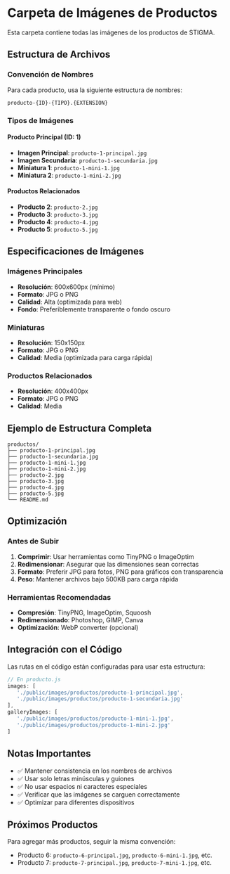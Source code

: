 # Carpeta de Imágenes de Productos

Esta carpeta contiene todas las imágenes de los productos de STIGMA.

## Estructura de Archivos

### Convención de Nombres

Para cada producto, usa la siguiente estructura de nombres:

```
producto-{ID}-{TIPO}.{EXTENSION}
```

### Tipos de Imágenes

#### Producto Principal (ID: 1)

-  **Imagen Principal**: `producto-1-principal.jpg`
-  **Imagen Secundaria**: `producto-1-secundaria.jpg`
-  **Miniatura 1**: `producto-1-mini-1.jpg`
-  **Miniatura 2**: `producto-1-mini-2.jpg`

#### Productos Relacionados

-  **Producto 2**: `producto-2.jpg`
-  **Producto 3**: `producto-3.jpg`
-  **Producto 4**: `producto-4.jpg`
-  **Producto 5**: `producto-5.jpg`

## Especificaciones de Imágenes

### Imágenes Principales

-  **Resolución**: 600x600px (mínimo)
-  **Formato**: JPG o PNG
-  **Calidad**: Alta (optimizada para web)
-  **Fondo**: Preferiblemente transparente o fondo oscuro

### Miniaturas

-  **Resolución**: 150x150px
-  **Formato**: JPG o PNG
-  **Calidad**: Media (optimizada para carga rápida)

### Productos Relacionados

-  **Resolución**: 400x400px
-  **Formato**: JPG o PNG
-  **Calidad**: Media

## Ejemplo de Estructura Completa

```
productos/
├── producto-1-principal.jpg
├── producto-1-secundaria.jpg
├── producto-1-mini-1.jpg
├── producto-1-mini-2.jpg
├── producto-2.jpg
├── producto-3.jpg
├── producto-4.jpg
├── producto-5.jpg
└── README.md
```

## Optimización

### Antes de Subir

1. **Comprimir**: Usar herramientas como TinyPNG o ImageOptim
2. **Redimensionar**: Asegurar que las dimensiones sean correctas
3. **Formato**: Preferir JPG para fotos, PNG para gráficos con transparencia
4. **Peso**: Mantener archivos bajo 500KB para carga rápida

### Herramientas Recomendadas

-  **Compresión**: TinyPNG, ImageOptim, Squoosh
-  **Redimensionado**: Photoshop, GIMP, Canva
-  **Optimización**: WebP converter (opcional)

## Integración con el Código

Las rutas en el código están configuradas para usar esta estructura:

```javascript
// En producto.js
images: [
   './public/images/productos/producto-1-principal.jpg',
   './public/images/productos/producto-1-secundaria.jpg'
],
galleryImages: [
   './public/images/productos/producto-1-mini-1.jpg',
   './public/images/productos/producto-1-mini-2.jpg'
]
```

## Notas Importantes

-  ✅ Mantener consistencia en los nombres de archivos
-  ✅ Usar solo letras minúsculas y guiones
-  ✅ No usar espacios ni caracteres especiales
-  ✅ Verificar que las imágenes se carguen correctamente
-  ✅ Optimizar para diferentes dispositivos

## Próximos Productos

Para agregar más productos, seguir la misma convención:

-  Producto 6: `producto-6-principal.jpg`, `producto-6-mini-1.jpg`, etc.
-  Producto 7: `producto-7-principal.jpg`, `producto-7-mini-1.jpg`, etc.
